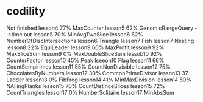 # codility
Not finished 
lesson4 77% MaxCounter
lesson5 62% GenomicRangeQuery -->time out
lesson5 70% MinAvgTwoSlice
lesson6 62% NumberOfDiscIntersections
lesson6 Triangle
lesson7 Fish 
lesson7 Nesting
lesson8 22% EquiLeader
lesson9 66% MaxProfit
lesson9 92% MaxSliceSum
lesson9 0% MaxDoubleSliceSum
lessob10 92% CounterFactor
lesson10 45% Peak
lseeon10 Flag
lesson11 66% CountSempirimes
lesson11 55% CountNonDivisible
lesson12 75% ChocolatesByNumbers
lesson12 30% CommonPrimeDivisor
lesson13 37 Ladder
lesson13 0% FibFrog
lesson14 41% MinMaxDivision
lesson14 50% NAilingPlanks
lesson15 70% CountDistinceSlices
lesson15 72% CountTriangles
lesson17 0% NumberSolitaire
lesson17 MinAbsSum





